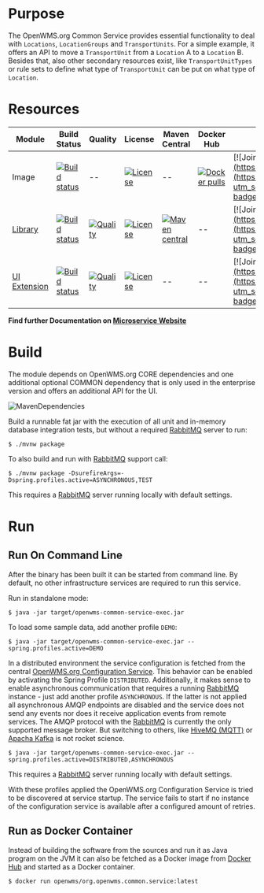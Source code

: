 # Purpose
The OpenWMS.org Common Service provides essential functionality to deal with `Locations`, `LocationGroups` and `TransportUnits`. For a
simple example, it offers an API to move a `TransportUnit` from a `Location` A to a `Location` B. Besides that, also other secondary
resources exist, like `TransportUnitTypes` or rule sets to define what type of `TransportUnit` can be put on what type of `Location`.

# Resources

| Module      | Build Status             | Quality | License | Maven Central  | Docker Hub | Chat |
|-------------|--------------------------|---------|---------|----------------|------------|------|
| Image       | [![Build status](https://github.com/openwms/org.openwms.common.service/actions/workflows/master-build.yml/badge.svg)](https://github.com/openwms/org.openwms.common.service/actions/workflows/master-build.yml) | -- | [![License](https://img.shields.io/badge/License-Apache%202.0-blue.svg)](LICENSE) | -- | [![Docker pulls](https://img.shields.io/docker/pulls/openwms/org.openwms.common.service)](https://hub.docker.com/r/openwms/org.openwms.common.service) | [![Join the chat at https://gitter.im/openwms/org.openwms](https://badges.gitter.im/Join%20Chat.svg)](https://gitter.im/openwms/org.openwms?utm_source=badge&utm_medium=badge&utm_campaign=pr-badge&utm_content=badge) |
| [Library](https://github.com/openwms/org.openwms.common.service.lib) | [![Build status](https://github.com/openwms/org.openwms.common.service.lib/actions/workflows/master-build.yml/badge.svg)](https://github.com/openwms/org.openwms.common.service.lib/actions/workflows/master-build.yml) | [![Quality](https://sonarcloud.io/api/project_badges/measure?project=org.openwms:org.openwms.common.service.lib&metric=alert_status)](https://sonarcloud.io/dashboard?id=org.openwms:org.openwms.common.service.lib) | [![License](https://img.shields.io/badge/License-Apache%202.0-blue.svg)](https://github.com/openwms/org.openwms.common.service.lib/blob/master/LICENSE) | [![Maven central](https://img.shields.io/maven-central/v/org.openwms/org.openwms.common.service.lib)](https://search.maven.org/search?q=a:org.openwms.common.service.lib) | -- | [![Join the chat at https://gitter.im/openwms/org.openwms](https://badges.gitter.im/Join%20Chat.svg)](https://gitter.im/openwms/org.openwms?utm_source=badge&utm_medium=badge&utm_campaign=pr-badge&utm_content=badge) |
| [UI Extension](https://github.com/interface21-io/org.openwms.common.service.ui) | [![Build status](https://github.com/interface21-io/org.openwms.common.service.ui/actions/workflows/master-build.yml/badge.svg)](https://github.com/interface21-io/org.openwms.common.service.ui/actions/workflows/master-build.yml) | [![Quality](https://sonar.openwms.cloud/api/project_badges/measure?project=org.openwms:org.openwms.common.service.ui&metric=alert_status)](https://sonar.openwms.cloud/dashboard?id=org.openwms:org.openwms.common.service.ui) | [![License](https://img.shields.io/badge/license-GPLv3-blue)](https://github.com/interface21-io/org.openwms.common.service.ui/blob/master/LICENSE) | -- | -- | [![Join the chat at https://gitter.im/openwms/org.openwms](https://badges.gitter.im/Join%20Chat.svg)](https://gitter.im/openwms/org.openwms?utm_source=badge&utm_medium=badge&utm_campaign=pr-badge&utm_content=badge) |


**Find further Documentation on [Microservice Website](https://openwms.github.io/org.openwms.common.service)**

# Build
The module depends on OpenWMS.org CORE dependencies and one additional optional COMMON dependency that is only used in the enterprise
version and offers an additional API for the UI.

![MavenDependencies][1]

Build a runnable fat jar with the execution of all unit and in-memory database integration tests, but without a required [RabbitMQ](https://www.rabbitmq.com)
server to run: 

```
$ ./mvnw package
```

To also build and run with [RabbitMQ](https://www.rabbitmq.com) support call:

```
$ ./mvnw package -DsurefireArgs=-Dspring.profiles.active=ASYNCHRONOUS,TEST
```

This requires a [RabbitMQ](https://www.rabbitmq.com) server running locally with default settings.

# Run
## Run On Command Line
After the binary has been built it can be started from command line. By default, no other infrastructure services are required to run this
service.

Run in standalone mode:
```
$ java -jar target/openwms-common-service-exec.jar
```

To load some sample data, add another profile `DEMO`:
```
$ java -jar target/openwms-common-service-exec.jar --spring.profiles.active=DEMO
```

In a distributed environment the service configuration is fetched from the central [OpenWMS.org Configuration Service](https://github.com/spring-labs/org.openwms.configuration).
This behavior can be enabled by activating the Spring Profile `DISTRIBUTED`. Additionally, it makes sense to enable asynchronous
communication that requires a running [RabbitMQ](https://www.rabbitmq.com) instance - just add another profile `ASYNCHRONOUS`. If the latter
is not applied all asynchronous AMQP endpoints are disabled and the service does not send any events nor does it receive application events
from remote services. The AMQP protocol with the [RabbitMQ](https://www.rabbitmq.com) is currently the only supported message broker. But
switching to others, like [HiveMQ (MQTT)](https://www.hivemq.com) or [Apacha Kafka](https://kafka.apache.org/) is not rocket science.

```
$ java -jar target/openwms-common-service-exec.jar --spring.profiles.active=DISTRIBUTED,ASYNCHRONOUS
```
This requires a [RabbitMQ](https://www.rabbitmq.com) server running locally with default settings.

With these profiles applied the OpenWMS.org Configuration Service is tried to be discovered at service startup. The service fails to start
if no instance of the configuration service is available after a configured amount of retries.

## Run as Docker Container
Instead of building the software from the sources and run it as Java program on the JVM it can also be fetched as a Docker image from 
[Docker Hub](https://hub.docker.com/repository/docker/openwms/org.openwms.common.service) and started as a Docker container.

```
$ docker run openwms/org.openwms.common.service:latest
```

[1]: src/site/resources/images/maven-deps.drawio.png

